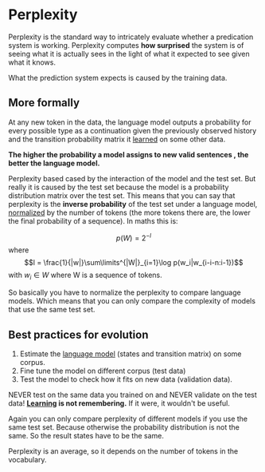 # Perplexity

Perplexity is the standard way to intricately evaluate whether a predication system is working. Perplexity computes **how surprised** the system is of seeing what it is actually sees in the light of what it expected to see given what it knows. 

What the prediction system expects is caused by the training data. 

## More formally
At any new token in the data, the language model outputs a probability for every possible type as a continuation given the previously observed history and the transition probability matrix it [learned](Learning.md) on some other data. 

**The higher the probability a model assigns to new valid sentences , the better the language model.**

Perplexity based cased by the interaction of the model and the test set. But really it is caused by the test set because the model is a probability distribution matrix over the test set. This means that you can say that perplexity is the **inverse probability** of the test set under a language model, [normalized](Normalization.md) by the number of tokens (the more tokens there are, the lower the final probability of a sequence). In maths this is:

$$p(W) = 2^{-l}$$ where $$l = \frac{1}{|w|}\sum\limits^{|W|}_{i=1}\log p(w_i|w_{i-i-n:i-1})$$ with $w_{i} \in W$ where W is a sequence of tokens. 

So basically you have to normalize the perplexity to compare language models. Which means that you can only compare the complexity of models that use the same test set. 

## Best practices for evolution
1. Estimate the [language model](Language%20Modeling.md) (states and transition matrix) on some corpus. 
2. Fine tune the model on different corpus (test data)
3. Test the model to check how it fits on new data (validation data). 

NEVER test on the same data you trained on and NEVER validate on the test data! **[Learning](Learning.md) is not remembering.** If it were, it wouldn't be useful.  

Again you can only compare perplexity of different models if you use the same test set. Because otherwise the probability distribution is not the same. So the result states have to be the same.

Perplexity is an average, so it depends on the number of tokens in the vocabulary.